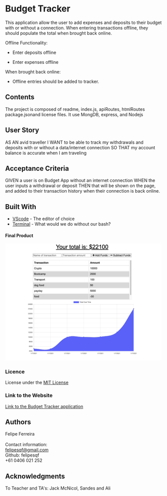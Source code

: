 # Budget Tracker

This application allow the user to add expenses and deposits to their budget with or without a connection. When entering transactions offline, they should populate the total when brought back online.

Offline Functionality:

  * Enter deposits offline

  * Enter expenses offline

When brought back online:

  * Offline entries should be added to tracker.

## Contents

The project is composed of readme, index.js, apiRoutes, htmlRoutes package.jsonand license files. It use MongDB, express, and Nodejs

## User Story

AS AN avid traveller
I WANT to be able to track my withdrawals and deposits with or without a data/internet connection
SO THAT my account balance is accurate when I am traveling
​

## Acceptance Criteria

GIVEN a user is on Budget App without an internet connection
WHEN the user inputs a withdrawal or deposit
THEN that will be shown on the page, and added to their transaction history when their connection is back online.

## Built With

- [VScode](https://code.visualstudio.com/) - The editor of choice
- [Terminal](https://gitforwindows.org/) - What would we do without our bash?
  ​

#### Final Product

![screenshot1](https://github.com/felipesqf/Online-Offline-Budget-Trackers/blob/main/public/assets/bg1.png)


### Licence

License under the [MIT License](LICENSE)
​

### Link to the Website

<a href="https://rocky-journey-41488.herokuapp.com/">Link to the Budget Tracker application</a>

## Authors

Felipe Ferreira <br><br>
Contact information:<br>
felipesqf@gmail.com<br>
Github: felipesqf<br>
+61 0406 021 252
​​

## Acknowledgments

To Teacher and TA's:
Jack McNicol, Sandes and Ali